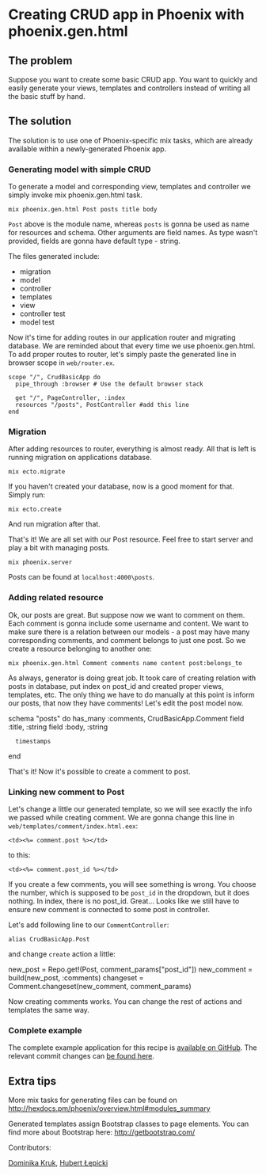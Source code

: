# Creating CRUD app in Phoenix with phoenix.gen.html

## The problem

Suppose you want to create some basic CRUD app. You want to quickly and easily generate your views, templates and controllers instead of writing all the basic stuff by hand.

## The solution

The solution is to use one of Phoenix-specific mix tasks, which are
already available within a newly-generated Phoenix app.

### Generating model with simple CRUD

To generate a model and corresponding view, templates and controller we
simply invoke mix phoenix.gen.html task.

    mix phoenix.gen.html Post posts title body

`Post` above is the module name, whereas `posts` is gonna be used as name for resources and schema. Other arguments are field names. As type wasn't provided, fields are gonna have default type - string.

The files generated include:
- migration
- model
- controller
- templates
- view
- controller test
- model test

Now it's time for adding routes in our application router
and migrating database. We are reminded about that every time we use
phoenix.gen.html. To add proper routes to router,
let's simply paste the generated line in browser scope in `web/router.ex`.

    scope "/", CrudBasicApp do
      pipe_through :browser # Use the default browser stack

      get "/", PageController, :index
      resources "/posts", PostController #add this line
    end

### Migration

After adding resources to router, everything is almost ready. All that
is left is running migration on applications database.

    mix ecto.migrate

If you haven't created your database, now is a good moment for that.
Simply run:

    mix ecto.create

And run migration after that.

That's it! We are all set with our Post resource.
Feel free to start server and play a bit with managing posts.

    mix phoenix.server

Posts can be found at `localhost:4000\posts`.

### Adding related resource

Ok, our posts are great. But suppose now we want to comment on them. Each
comment is gonna include some username and content. We want to make
sure there is a relation between our models - a post may have many
corresponding comments, and comment belongs to just one post. So we
create a resource belonging to another one:

    mix phoenix.gen.html Comment comments name content post:belongs_to

As always, generator is doing great job. It took care of creating
relation with posts in database, put index on post_id and created proper
views, templates, etc. The only thing we have to do manually at this
point is inform our posts, that now they have comments! Let's edit the
post model now.

   schema "posts" do
      has_many :comments, CrudBasicApp.Comment
      field :title, :string
      field :body, :string

      timestamps
   end

That's it! Now it's possible to create a comment to post.

### Linking new comment to Post

Let's change a little our generated template, so we will see exactly the
info we passed while creating comment. We are gonna change this line in
`web/templates/comment/index.html.eex`:

    <td><%= comment.post %></td>

to this:

    <td><%= comment.post_id %></td>

If you create a few comments, you will see something is wrong. You choose the number, which is supposed to be
`post_id` in the dropdown, but it does nothing. In index, there is no post_id. Great... Looks like we still have to ensure new comment is connected to some post in controller.

Let's add following line to our `CommentController`:

    alias CrudBasicApp.Post

and change `create` action a little:

   new_post = Repo.get!(Post, comment_params["post_id"])
   new_comment = build(new_post, :comments)
   changeset = Comment.changeset(new_comment, comment_params)

Now creating comments works. You can change the rest of actions and templates the
same way. 

### Complete example

The complete example application for this recipe is [available on
GitHub]().
The relevant commit changes can [be found
here]().

## Extra tips

More mix tasks for generating files can be found on http://hexdocs.pm/phoenix/overview.html#modules_summary

Generated templates assign Bootstrap classes to page elements. You can
find more about Bootstrap here: http://getbootstrap.com/


Contributors:

[Dominika Kruk](mailto:dominika.kruk@amberbit.com), [Hubert Łępicki](mailto:hubert.lepicki@amberbit.com)

